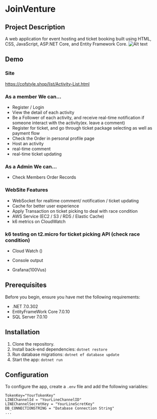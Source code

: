 # JoinVenture

## Project Description

A web application for event hosting and ticket booking built using HTML, CSS, JavaScript, ASP.NET Core, and Entity Framework Core.
![Alt text](https://d1pjwdyi3jyxcs.cloudfront.net/JoinVenture/main.png)

## Demo

### Site

https://cofstyle.shop/list/Activity-List.html

### As a member We can...

- Register / Login
- View the detail of each activity
- Be a Follower of each activity, and receive real-time notification if someone interact with the activity(ex. leave a comment)
- Register for ticket, and go through ticket package selecting as well as payment flow
- Check the Order in personal profile page
- Host an activity
- real-time comment
- real-time ticket updating

### As a Admin We can...

- Check Members Order Records

### WebSite Features

- WebSocket for realtime comment/ notification / ticket updating
- Cache for better user experience
- Apply Transaction on ticket picking to deal with race condition
- AWS Service (EC2 / S3 / RDS / Elastic Cache)
- k6 metrics on CloudWatch

### k6 testing on t2.micro for ticket picking API (check race condition)

- Cloud Watch ()

- Console output

- Grafana(100Vus)

## Prerequisites

Before you begin, ensure you have met the following requirements:

- .NET 7.0.302
- EntityFrameWork Core 7.0.10
- SQL Server 7.0.10

## Installation

1. Clone the repository.
2. Install back-end dependencies: `dotnet restore`
3. Run database migrations: `dotnet ef database update`
4. Start the app: `dotnet run`

## Configuration

To configure the app, create a `.env` file and add the following variables:

```env
TokenKey="YourTokenKey"
LINEChannelId = "YourLineChannelID"
LINEChannelSecretKey = "YourLineScretKey"
DB_CONNECTIONSTRING = "Database Connection String"
...
```
